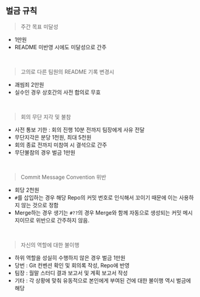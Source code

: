 ## 벌금 규칙

> 주간 목표 미달성

- 1만원
- README 미반영 시에도 미달성으로 간주

<br>

> 고의로 다른 팀원의 README 기록 변경시

- 괘씸죄 2만원
- 실수인 경우 상호간의 사전 합의로 무효

<br>

> 회의 무단 지각 및 불참

- 사전 통보 기한 : 회의 진행 10분 전까지 팀장에게 사유 전달
- 무단지각은 분당 1천원, 최대 5천원
- 회의 종료 전까지 미참여 시 결석으로 간주
- 무단불참의 경우 벌금 1만원

<br>

> Commit Message Convention 위반

- 회당 2천원
- `#`를 삽입하는 경우 해당 Repo의 커밋 번호로 인식해서 꼬이기 때문에 이는 사용하지 않는 것으로 정함
- Merge하는 경우 생기는 `#??`의 경우 Merge와 함께 자동으로 생성되는 커밋 메시지이므로 위반으로 간주하지 않음.

<br>

> 자신의 역할에 대한 불이행

- 하위 역할을 성실히 수행하지 않은 경우 벌금 1만원
- 당번 : Git 컨벤션 확인 및 회의록 작성, Repo에 반영
- 팀장 : 월말 스터디 결과 보고서 및 계획 보고서 작성
- 기타 : 각 상황에 맞춰 유동적으로 본인에게 부여된 건에 대한 불이행 역시 벌금에 해당